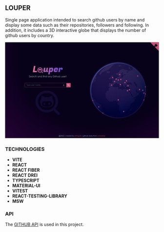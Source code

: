 ## LOUPER

Single page application intended to search github users by name and display some data such as their repositories, followers and following. In addition, it includes a 3D interactive globe that displays the number of github users by country.

![Screenshot](./public/screenshot.jpg 'Louper')

### TECHNOLOGIES

- **VITE**
- **REACT**
- **REACT FIBER**
- **REACT DREI**
- **TYPESCRIPT**
- **MATERIAL-UI**
- **VITEST**
- **REACT-TESTING-LIBRARY**
- **MSW**

### API

The [GITHUB API](https://docs.github.com/en/rest) is used in this project.

